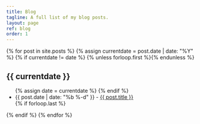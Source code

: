```yaml
---
title: Blog
tagline: A full list of my blog posts.
layout: page
ref: blog
order: 1
---
```


{% for post in site.posts %}
{% assign currentdate = post.date | date: "%Y" %}
{% if currentdate != date %}
{% unless forloop.first %}</ul>{% endunless %}

<h2 id="y{{ post.date | date: "%Y" }}">{{ currentdate }}</h2>
<ul>
{% assign date = currentdate %}
{% endif %}
<li>
<span>{{ post.date | date: "%b %-d" }} - </span>
<a href="{{ site.url }}{{ post.url }}">
<span>{{ post.title }}</span>
</a>
</li>
{% if forloop.last %}
</ul>
{% endif %}
{% endfor %}
